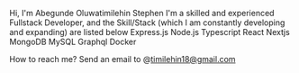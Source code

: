 Hi, I'm Abegunde Oluwatimilehin Stephen
I'm a skilled and experienced Fullstack Developer, and the Skill/Stack (which I am constantly developing and expanding) are listed below
Express.js
Node.js
Typescript
React
Nextjs
MongoDB
MySQL
Graphql
Docker

How to reach me? Send an email to
@timilehin18@gmail.com
